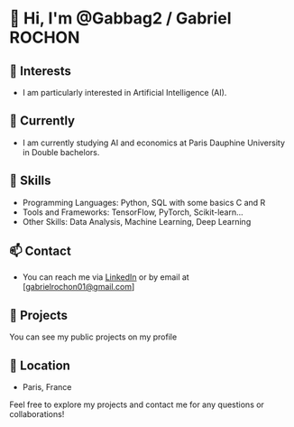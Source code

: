 # 👋 Hi, I'm @Gabbag2 / Gabriel ROCHON

## 👀 Interests
- I am particularly interested in Artificial Intelligence (AI).

## 🌱 Currently
- I am currently studying AI and economics at Paris Dauphine University in Double bachelors.

## 💼 Skills
- Programming Languages: Python, SQL with some basics C and R
- Tools and Frameworks: TensorFlow, PyTorch, Scikit-learn...
- Other Skills: Data Analysis, Machine Learning, Deep Learning

## 📫 Contact
- You can reach me via [LinkedIn](https://www.linkedin.com/in/gabriel-rochon-715642251) or by email at [gabrielrochon01@gmail.com]

## 🌟 Projects
You can see my public projects on my profile

## 📍 Location
- Paris, France

Feel free to explore my projects and contact me for any questions or collaborations!


